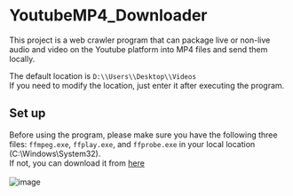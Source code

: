 # YoutubeMP4_Downloader
This project is a web crawler program that can package live or non-live audio and video on the Youtube platform into MP4 files and send them locally.<br>

The default location is `D:\\Users\\Desktop\\Videos` <br>
If you need to modify the location, just enter it after executing the program.

## Set up
Before using the program, please make sure you have the following three files: `ffmpeg.exe`, `ffplay.exe`, and `ffprobe.exe` in your local location (C:\Windows\System32).<br>
If not, you can download it from [here](https://www.gyan.dev/ffmpeg/builds/packages/ffmpeg-4.3.1-2021-01-01-full_build.7z)<br>
<br>
![image](https://user-images.githubusercontent.com/64908603/217996527-8f0a49a9-8520-4ed1-944d-4d8bee6857fd.png)

